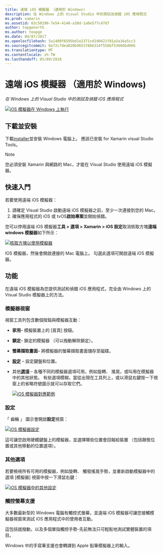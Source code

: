 ```yaml
---
title: 遠端 iOS 模擬器 （適用於 Windows)
description: 在 Windows 上的 Visual Studio 中的測試及偵錯 iOS 應用程式
ms.prod: xamarin
ms.assetid: 63c50190-7e54-4140-a30d-1a0e577c47d7
author: topgenorth
ms.author: toopge
ms.date: 04/07/2017
ms.openlocfilehash: 5a1408f6595bd1e2371cd1d0421f81a3a16a5cc3
ms.sourcegitcommit: 0a72c7dea020b965378b6314f558bf5360dbd066
ms.translationtype: MT
ms.contentlocale: zh-TW
ms.lasthandoff: 05/09/2018
---
```

# <a name="remoted-ios-simulator-for-windows"></a>遠端 iOS 模擬器 （適用於 Windows)

_在 Windows 上的 Visual Studio 中的測試及偵錯 iOS 應用程式_

[![](ios-simulator-images/hero-sml.png "iOS 模擬器在 Windows 上執行")](ios-simulator-images/hero.png#lightbox)

## <a name="download-and-install"></a>下載並安裝

下載[installer](https://dl.xamarin.com/xamarin-simulator/Xamarin.Simulator.Installer.msi)並安裝 Windows 電腦上。 應該已安裝 for Xamarin visual Studio Tools。

> [!NOTE]
> 您必須安裝 Xamarin 與網路的 Mac，才能在 Visual Studio 使用遠端 iOS 模擬器。

## <a name="getting-started"></a>快速入門

若要使用遠端 iOS 模擬器：

1. 請確定 Visual Studio 啟動遠端 iOS 模擬器之前，至少一次連接到您的 Mac。
2. 確保應用程式的 iOS 或 tvOS**啟始專案**並開始偵錯。

您可以停用遠端 iOS 模擬器**工具 > 選項 > Xamarin > iOS 設定**取消核取方塊**遠端 windows 模擬器**如下所示：

[![](ios-simulator-images/options-sml.png "核取方塊以使用模擬器")](ios-simulator-images/options.png#lightbox)

IOS 模擬器，然後會開啟連接的 Mac 電腦上。 勾選此選項可開啟遠端 iOS 模擬器。

## <a name="features"></a>功能

在遠端 iOS 模擬器為您提供測試和偵錯 iOS 應用程式，完全由 Windows 上的 Visual Studio 模擬器上的方法。

### <a name="simulator-window"></a>模擬器視窗

視窗工具列包含數個按鈕與模擬器互動：

- **家用**– 模擬裝置上的 [首頁] 按鈕。
- **鎖定**– 鎖定的模擬器 （可以撥動解除鎖定）。
- **螢幕擷取畫面**– 將模擬器的螢幕擷取畫面儲存至磁碟。
- [**設定**](#settings) – 設定鍵盤和位置。
- 其他[**選項**](#options) – 各種不同的模擬器選項可用，例如旋轉、 搖晃，或叫用在模擬器中的其他狀態。 有些選項模糊，當從出現在工具列上，或以滑鼠右鍵按一下視窗上的省略符號圖示就可以存取它們。

    [![](ios-simulator-images/maps-app-sml.png "iOS 模擬器對應範例")](ios-simulator-images/maps-app.png#lightbox)


### <a name="settings"></a>設定

「 齒輪 」 圖示會開啟**設定**視窗：

[![](ios-simulator-images/settings-sml.png "iOS 模擬器設定")](ios-simulator-images/settings.png#lightbox)

這可讓您啟用硬體鍵盤上的模擬器，並選擇哪些位置會回報給裝置 （包括靜態位置或其他移動的位置選項）。



### <a name="other-options"></a>其他選項

若要檢視所有可用的模擬器，例如旋轉、 觸發搖晃手勢，並重新啟動模擬器中的選項 [模擬器] 視窗中按一下滑鼠右鍵：

[![](ios-simulator-images/more-sml.png "iOS 模擬器中的其他設定")](ios-simulator-images/more.png#lightbox)

### <a name="touchscreen-support"></a>觸控螢幕支援

大多數最新型的 Windows 電腦有觸控式螢幕，並遠端 iOS 模擬器可讓您接觸模擬器視窗來測試 iOS 應用程式中的使用者互動。

這包括就撥動，以及多個單指觸控手勢-先前無法只可輕鬆地測試實體裝置的項目。

Windows 中的手寫筆支援也會轉譯到 Apple 鉛筆模擬器上的輸入。

<!--
<a name="knownissues" />

# Known Issues

 - Apple Watch devices may show in the Visual Studio device list, but are not yet supported.
 - Launching in **Release** mode may also start Apple’s simulator on the networked Mac.
 - Closing the remote iOS Simulator on Windows will not immediately stop debugging in Visual Studio. Stop debugging manually from the menu or the red button.
 - Opening too many different simulators simultaneously will produce unexpected results.
 - Exception of type `Foundation.NSErrorException` may be thrown while launching Simulators. Workaround is to kill csproxy (server process) on the Mac host and re-deploy to the simulator.
 - Performance may be slower when using Xcode 8
-->
